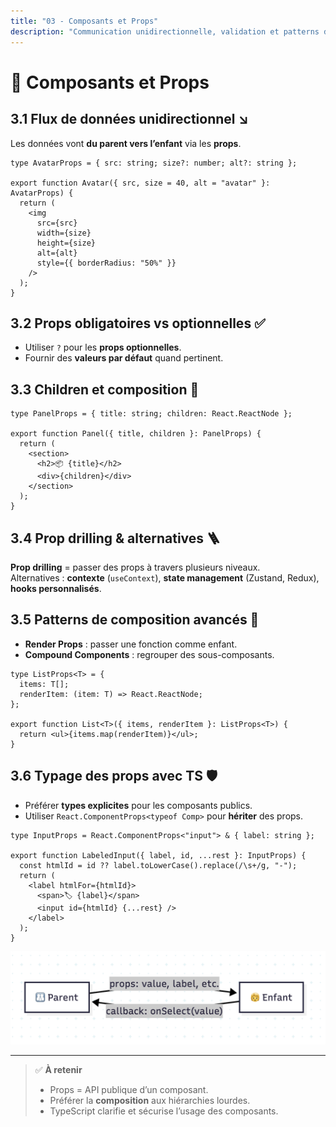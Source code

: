 ```yaml
---
title: "03 - Composants et Props"
description: "Communication unidirectionnelle, validation et patterns de composition"
---
```


# 🔗 Composants et Props

## 3.1 Flux de données unidirectionnel ↘️

Les données vont **du parent vers l’enfant** via les **props**.

```tsx
type AvatarProps = { src: string; size?: number; alt?: string };

export function Avatar({ src, size = 40, alt = "avatar" }: AvatarProps) {
  return (
    <img
      src={src}
      width={size}
      height={size}
      alt={alt}
      style={{ borderRadius: "50%" }}
    />
  );
}
```

## 3.2 Props obligatoires vs optionnelles ✅

- Utiliser `?` pour les **props optionnelles**.
- Fournir des **valeurs par défaut** quand pertinent.

## 3.3 Children et composition 🧩

```tsx
type PanelProps = { title: string; children: React.ReactNode };

export function Panel({ title, children }: PanelProps) {
  return (
    <section>
      <h2>📦 {title}</h2>
      <div>{children}</div>
    </section>
  );
}
```

## 3.4 Prop drilling & alternatives 🪜

**Prop drilling** = passer des props à travers plusieurs niveaux.  
Alternatives : **contexte** (`useContext`), **state management** (Zustand, Redux), **hooks personnalisés**.

## 3.5 Patterns de composition avancés 🧠

- **Render Props** : passer une fonction comme enfant.
- **Compound Components** : regrouper des sous-composants.

```tsx
type ListProps<T> = {
  items: T[];
  renderItem: (item: T) => React.ReactNode;
};

export function List<T>({ items, renderItem }: ListProps<T>) {
  return <ul>{items.map(renderItem)}</ul>;
}
```

## 3.6 Typage des props avec TS 🛡️

- Préférer **types explicites** pour les composants publics.
- Utiliser `React.ComponentProps<typeof Comp>` pour **hériter** des props.

```tsx
type InputProps = React.ComponentProps<"input"> & { label: string };

export function LabeledInput({ label, id, ...rest }: InputProps) {
  const htmlId = id ?? label.toLowerCase().replace(/\s+/g, "-");
  return (
    <label htmlFor={htmlId}>
      <span>🏷 {label}</span>
      <input id={htmlId} {...rest} />
    </label>
  );
}
```

![Parent ↔︎ Enfant — Props & Callbacks](./img/parents-children-props-callback.png)

---

> ✅ **À retenir**
>
> - Props = API publique d’un composant.
> - Préférer la **composition** aux hiérarchies lourdes.
> - TypeScript clarifie et sécurise l’usage des composants.
